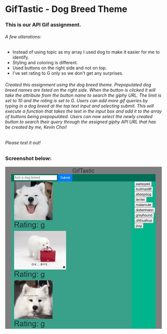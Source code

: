 # GifTastic - Dog Breed Theme

### This is our API Gif assignment. 

###### A few alterations:
* Instead of using topic as my array I used dog to make it easier for me to identify. 
* Styling and coloring is different.
* Used buttons on the right side and not on top.
* I've set rating to G only so we don't get any surprises.

###### Created this assignment using the dog breed theme. Prepopulated dog breed names are listed on the right side. When the button is clicked it will take the attribute from the button name to search the giphy URL. The limit is set to 10 and the rating is set to G. Users can add more gif queries by typing in a dog breed at the top text input and selecting submit. This will execute a function that takes the text in the input box and add it to the array of buttons being prepopulated. Users can now select the newly created button to search their query through the assigned giphy API URL that has be created by me, Kevin Choi!

###### Please test it out!

### Screenshot below:
![alt text](assets/images/Screenshot_1.jpg)